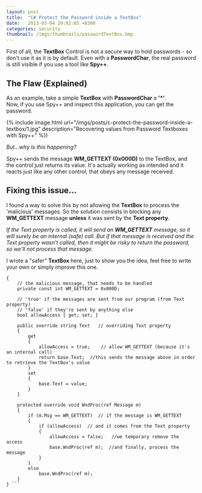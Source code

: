 ```yaml
---
layout: post
title:  "C# Protect the Password inside a TextBox"
date:   2013-05-04 20:02:05 +0300
categories: security
thumbnail: /imgs/thumbnails/passwordTextBox.bmp
---
```


First of all, the **TextBox** Control is not a secure way to hold passwords - so don't use it as it is by default. Even with a **PasswordChar**, the real password is still visible if you use a tool like **Spy++**.  

## The Flaw (Explained)

As an example, take a simple **TextBox** with **PasswordChar = '*'**.  
Now, if you use Spy++ and inspect this application, you can get the password.

{% include image.html url="/imgs/posts/c-protect-the-password-inside-a-textbox/1.jpg" description="Recovering values from Password Textboxes with Spy++" %})


_But...why is this happening?_

Spy++ sends the message **WM_GETTEXT (0x000D)** to the TextBox, and the control just returns its value. It's actually working as intended and it reacts just like any other control, that obeys any message received.

## Fixing this issue...

I found a way to solve this by not allowing the **TextBox** to process the 'malicious' messages. So the solution consists in blocking any **WM_GETTEXT** message **unless** it was sent by the **Text property**.

_If the Text property is called, it will send an **WM_GETTEXT** message, so it will surely be an internal (safe) call. But if that message is received and the Text property wasn't called, then it might be risky to return the password, so we'll not process that message._

I wrote a "safer" **TextBox** here, just to show you the idea, feel free to write your own or simply improve this one.

```csharpclass ProtectedTextBox : TextBox
{
    // the malicious message, that needs to be handled
    private const int WM_GETTEXT = 0x000D;

    // 'true' if the messages are sent from our program (from Text property)
    // 'false' if they're sent by anything else 
    bool allowAccess { get; set; }

    public override string Text   // overriding Text property
    {
        get
        {
            allowAccess = true;    // allow WM_GETTEXT (because it's an internal call)
            return base.Text;  //this sends the message above in order to retrieve the TextBox's value
        }
        set
        {
            base.Text = value;
        }
    }

    protected override void WndProc(ref Message m)
    {
        if (m.Msg == WM_GETTEXT)  // if the message is WM_GETTEXT 
        { 
            if (allowAccess)  // and it comes from the Text property
            {
                allowAccess = false;   //we temporary remove the access
                base.WndProc(ref m);  //and finally, process the message
            }
        }
        else
            base.WndProc(ref m);
    }
} ```